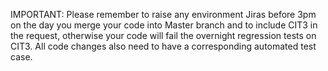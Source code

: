 IMPORTANT: Please remember to raise any environment Jiras before 3pm on the day you merge your code into Master branch and to include CIT3 in the request, otherwise your code will fail the overnight regression tests on CIT3. All code changes also need to have a corresponding automated test case.